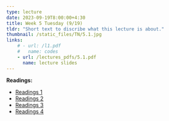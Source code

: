 ```yaml
---
type: lecture
date: 2023-09-19T8:00:00+4:30
title: Week 5 Tuesday (9/19)
tldr: "Short text to discribe what this lecture is about."
thumbnail: /static_files/TN/5.1.jpg
links: 
    # - url: /l1.pdf
    #   name: codes
    - url: /lectures_pdfs/5.1.pdf
      name: lecture slides
---
```

**Readings:**
- [Readings 1](/readings_pdfs/week2/TH/r1.pdf)
- [Readings 2](/readings_pdfs/week2/TH/r2.pdf)
- [Readings 3](/readings_pdfs/week2/TH/r3.pdf)
- [Readings 4](/readings_pdfs/week2/TH/r4.pdf)


